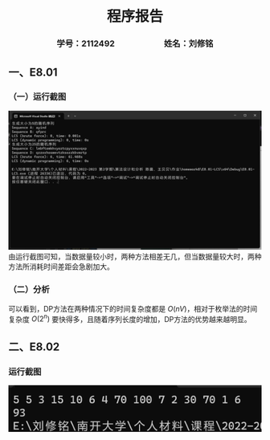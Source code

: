 # <center>**程序报告**</center>
### <center>学号：2112492&emsp;&emsp;&emsp;&emsp;&emsp;&emsp;姓名：刘修铭</center>
## 一、E8.01
### （一）运行截图

![](./运行截图1.png)
由运行截图可知，当数据量较小时，两种方法相差无几，但当数据量较大时，两种方法所消耗时间差距会急剧加大。

### （二）分析
可以看到，DP方法在两种情况下的时间复杂度都是 $O(nV)$，相对于枚举法的时间复杂度 $O(2^n)$ 要快得多，且随着序列长度的增加，DP方法的优势越来越明显。

## 二、E8.02
### 运行截图
![](./运行截图2.png)

